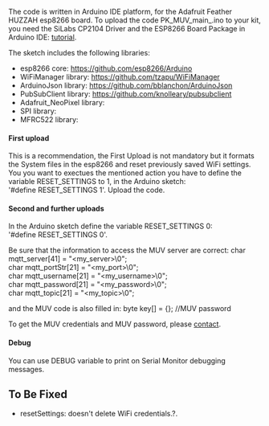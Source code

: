 The code is written in Arduino IDE platform, for the Adafruit Feather HUZZAH esp8266 board.
To upload the code PK_MUV_main_.ino to your kit, you need the SiLabs CP2104 Driver and the ESP8266 Board Package in Arduino IDE: [tutorial](https://learn.adafruit.com/adafruit-feather-huzzah-esp8266/using-arduino-ide).

The sketch includes the following libraries:
* esp8266 core: https://github.com/esp8266/Arduino
* WiFiManager library: https://github.com/tzapu/WiFiManager
* ArduinoJson library: https://github.com/bblanchon/ArduinoJson
* PubSubClient library: https://github.com/knolleary/pubsubclient
* Adafruit_NeoPixel library:
* SPI library:
* MFRC522 library:


#### First upload
This is a recommendation, the First Upload is not mandatory but it formats the System files in the esp8266 and reset previously saved WiFi settings.
You you want to exectues the mentioned action you have to define the variable RESET_SETTINGS  to 1, in the Arduino sketch: <br>
'#define RESET_SETTINGS 1'.
Upload the code.

#### Second and further uploads
In the Arduino sketch define the variable RESET_SETTINGS 0:<br>
'#define RESET_SETTINGS 0'.

Be sure that the information to access the MUV server are correct:
char mqtt_server[41] = "<my_server>\0";<br>
char mqtt_portStr[21] = "<my_port>\0";<br>
char mqtt_username[21] = "<my_username>\0";<br>
char mqtt_password[21] = "<my_password>\0";<br>
char mqtt_topic[21] = "<my_topic>\0";<br>

and the MUV code is also filled in:
byte key[] = {};    //MUV password

To get the MUV credentials and MUV password, please [contact](https://github.com/emmapa/proximity_kit/tree/master/PK_MUV#Contacts).

#### Debug
You can use DEBUG variable to print on Serial Monitor debugging messages.

## To Be Fixed
- resetSettings: doesn't delete WiFi credentials.?.
